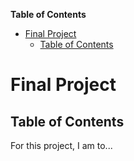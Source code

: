 **Table of Contents**  
- [Final Project](#)
	- [Table of Contents](#)


# Final Project 

## Table of Contents
For this project, I am to...
